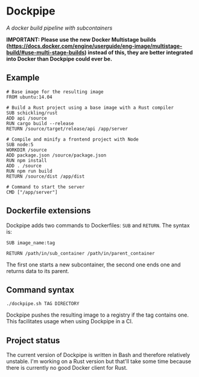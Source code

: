 # Dockpipe
*A docker build pipeline with subcontainers*

**IMPORTANT: Please use the new Docker Multistage builds (https://docs.docker.com/engine/userguide/eng-image/multistage-build/#use-multi-stage-builds) instead of this, they are better integrated into Docker than Dockpipe could ever be.**

## Example
```
# Base image for the resulting image
FROM ubuntu:14.04

# Build a Rust project using a base image with a Rust compiler
SUB schickling/rust
ADD api /source
RUN cargo build --release
RETURN /source/target/release/api /app/server

# Compile and minify a frontend project with Node
SUB node:5
WORKDIR /source
ADD package.json /source/package.json
RUN npm install
ADD . /source
RUN npm run build
RETURN /source/dist /app/dist

# Command to start the server
CMD ["/app/server"]
```

## Dockerfile extensions
Dockpipe adds two commands to Dockerfiles: `SUB` and `RETURN`. The syntax is:

`SUB image_name:tag`

`RETURN /path/in/sub_container /path/in/parent_container`

The first one starts a new subcontainer, the second one ends one and returns data to its parent.

## Command syntax
`./dockpipe.sh TAG DIRECTORY`

Dockpipe pushes the resulting image to a registry if the tag contains one. This facilitates usage when using Dockpipe in a CI.

## Project status
The current version of Dockpipe is written in Bash and therefore relatively unstable. I'm working on a Rust version but that'll take some time because there is currently no good Docker client for Rust.
